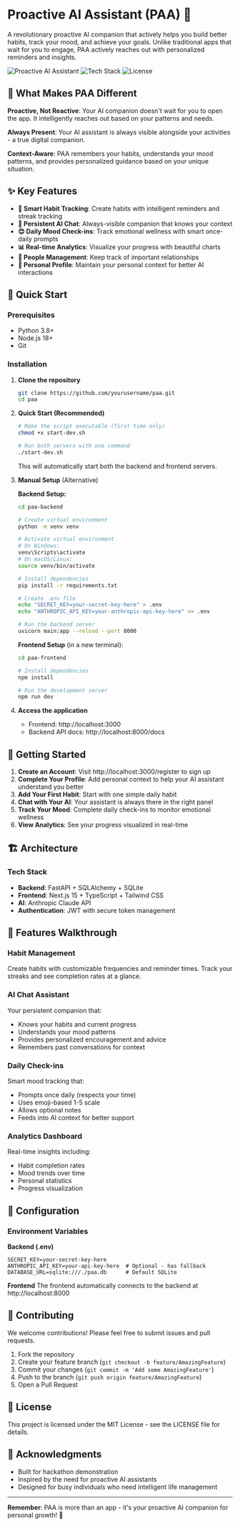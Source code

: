 # Proactive AI Assistant (PAA) 🤖

A revolutionary proactive AI companion that actively helps you build better habits, track your mood, and achieve your goals. Unlike traditional apps that wait for you to engage, PAA actively reaches out with personalized reminders and insights.

![Proactive AI Assistant](https://img.shields.io/badge/Status-MVP%20Ready-brightgreen) ![Tech Stack](https://img.shields.io/badge/Stack-FastAPI%20%2B%20Next.js-blue) ![License](https://img.shields.io/badge/License-MIT-orange)

## 🌟 What Makes PAA Different

**Proactive, Not Reactive**: Your AI companion doesn't wait for you to open the app. It intelligently reaches out based on your patterns and needs.

**Always Present**: Your AI assistant is always visible alongside your activities - a true digital companion.

**Context-Aware**: PAA remembers your habits, understands your mood patterns, and provides personalized guidance based on your unique situation.

## ✨ Key Features

- **🎯 Smart Habit Tracking**: Create habits with intelligent reminders and streak tracking
- **💬 Persistent AI Chat**: Always-visible companion that knows your context
- **😊 Daily Mood Check-ins**: Track emotional wellness with smart once-daily prompts
- **📊 Real-time Analytics**: Visualize your progress with beautiful charts
- **👥 People Management**: Keep track of important relationships
- **👤 Personal Profile**: Maintain your personal context for better AI interactions

## 🚀 Quick Start

### Prerequisites

- Python 3.8+
- Node.js 18+
- Git

### Installation

1. **Clone the repository**
   ```bash
   git clone https://github.com/yourusername/paa.git
   cd paa
   ```

2. **Quick Start (Recommended)**
   ```bash
   # Make the script executable (first time only)
   chmod +x start-dev.sh
   
   # Run both servers with one command
   ./start-dev.sh
   ```
   This will automatically start both the backend and frontend servers.

3. **Manual Setup** (Alternative)
   
   **Backend Setup:**
   ```bash
   cd paa-backend
   
   # Create virtual environment
   python -m venv venv
   
   # Activate virtual environment
   # On Windows:
   venv\Scripts\activate
   # On macOS/Linux:
   source venv/bin/activate
   
   # Install dependencies
   pip install -r requirements.txt
   
   # Create .env file
   echo "SECRET_KEY=your-secret-key-here" > .env
   echo "ANTHROPIC_API_KEY=your-anthropic-api-key-here" >> .env
   
   # Run the backend server
   uvicorn main:app --reload --port 8000
   ```

   **Frontend Setup** (in a new terminal):
   ```bash
   cd paa-frontend
   
   # Install dependencies
   npm install
   
   # Run the development server
   npm run dev
   ```

4. **Access the application**
   - Frontend: http://localhost:3000
   - Backend API docs: http://localhost:8000/docs

## 🎯 Getting Started

1. **Create an Account**: Visit http://localhost:3000/register to sign up
2. **Complete Your Profile**: Add personal context to help your AI assistant understand you better
3. **Add Your First Habit**: Start with one simple daily habit
4. **Chat with Your AI**: Your assistant is always there in the right panel
5. **Track Your Mood**: Complete daily check-ins to monitor emotional wellness
6. **View Analytics**: See your progress visualized in real-time

## 🏗️ Architecture

### Tech Stack
- **Backend**: FastAPI + SQLAlchemy + SQLite
- **Frontend**: Next.js 15 + TypeScript + Tailwind CSS
- **AI**: Anthropic Claude API
- **Authentication**: JWT with secure token management

## 📱 Features Walkthrough

### Habit Management
Create habits with customizable frequencies and reminder times. Track your streaks and see completion rates at a glance.

### AI Chat Assistant
Your persistent companion that:
- Knows your habits and current progress
- Understands your mood patterns
- Provides personalized encouragement and advice
- Remembers past conversations for context

### Daily Check-ins
Smart mood tracking that:
- Prompts once daily (respects your time)
- Uses emoji-based 1-5 scale
- Allows optional notes
- Feeds into AI context for better support

### Analytics Dashboard
Real-time insights including:
- Habit completion rates
- Mood trends over time
- Personal statistics
- Progress visualization

## 🔧 Configuration

### Environment Variables

**Backend (.env)**
```
SECRET_KEY=your-secret-key-here
ANTHROPIC_API_KEY=your-api-key-here  # Optional - has fallback
DATABASE_URL=sqlite:///./paa.db      # Default SQLite
```

**Frontend**
The frontend automatically connects to the backend at http://localhost:8000

## 🤝 Contributing

We welcome contributions! Please feel free to submit issues and pull requests.

1. Fork the repository
2. Create your feature branch (`git checkout -b feature/AmazingFeature`)
3. Commit your changes (`git commit -m 'Add some AmazingFeature'`)
4. Push to the branch (`git push origin feature/AmazingFeature`)
5. Open a Pull Request

## 📄 License

This project is licensed under the MIT License - see the LICENSE file for details.

## 🙏 Acknowledgments

- Built for hackathon demonstration
- Inspired by the need for proactive AI assistants
- Designed for busy individuals who need intelligent life management

---

**Remember**: PAA is more than an app - it's your proactive AI companion for personal growth! 🌱
